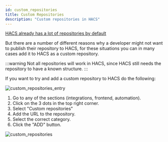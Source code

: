 ```yaml
---
id: custom_repositories
title: Custom Repositories
description: "Custom repositories in HACS"
---
```


[HACS already has a lot of repositories by default](https://hacs.xyz/default_repositories)

But there are a number of different reasons why a developer might not want to publish their repository to HACS, for these situations you can in many cases add it to HACS as a custom repository.

:::warning
Not all repositories will work in HACS, since HACS still needs the repository to have a known structure.
:::

If you want to try and add a custom repository to HACS do the following:

![custom_repositories_entry](/img/custom_repositories_entry.png)

1. Go to any of the sections (integrations, frontend, automation).
1. Click on the 3 dots in the top right corner.
1. Select "Custom repositories"
1. Add the URL to the repository.
1. Select the correct category.
1. Click the "ADD" button.

![custom_repositories](/img/custom_repositories.png)
